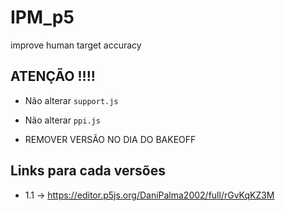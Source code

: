 # IPM_p5
improve human target accuracy

## ATENÇÃO !!!!
- Não alterar ```support.js```
- Não alterar ```ppi.js```

- REMOVER VERSÃO NO DIA DO BAKEOFF


## Links para cada versões
- 1.1 -> https://editor.p5js.org/DaniPalma2002/full/rGvKqKZ3M
